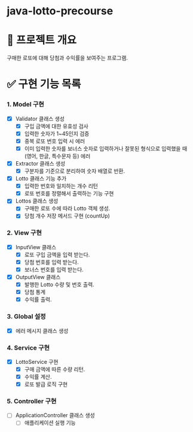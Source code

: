 # java-lotto-precourse

# 📍 프로젝트 개요

구매한 로또에 대해 당첨과 수익률을 보여주는 프로그램.

# ✅ 구현 기능 목록

### 1. Model 구현

- [x]  Validator 클래스 생성
   - [x]  구입 금액에 대한 유효성 검사
   - [x]  입력한 숫자가 1~45인지 검증
   - [x]  중복 로또 번호 입력 시 에러
   - [x]  이미 입력한 숫자를 보너스 숫자로 입력하거나 잘못된 형식으로 입력했을 때 (영어, 한글, 특수문자 등) 에러
- [x]  Extractor 클래스 생성
   - [x]  구분자를 기준으로 분리하여 숫자 배열로 반환.
- [x]  Lotto 클래스 기능 추가
   - [x]  입력한 번호와 일치하는 개수 리턴
   - [x]  로또 번호를 정렬해서 출력하는 기능 구현
- [x]  Lottos 클래스 생성
   - [x]  구매한 로또 수에 따라 Lotto 객체 생성.
   - [x]  당첨 개수 저장 메서드 구현 (countUp)

### 2. View 구현

- [x]  InputView 클래스
   - [x]  로또 구입 금액을 입력 받는다.
   - [x]  당첨 번호를 입력 받는다.
   - [x]  보너스 번호를 입력 받는다.
- [x]  OutputView 클래스
   - [x]  발행한 Lotto 수량 및 번호 출력.
   - [x]  당첨 통계
   - [x]  수익률 출력.

### **3. Global 설정**

- [x]  에러 메시지 클래스 생성

### 4. Service 구현

- [x]  LottoService 구현
   - [x]  구매 금액에 따른 수량 리턴.
   - [x]  수익률 계산.
   - [x]  로또 발급 로직 구현

### 5. Controller 구현

- [ ]  ApplicationController 클래스 생성
   - [ ]  애플리케이션 실행 기능